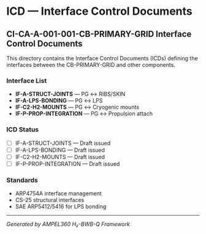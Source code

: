# ICD — Interface Control Documents

## CI-CA-A-001-001-CB-PRIMARY-GRID Interface Control Documents

This directory contains the Interface Control Documents (ICDs) defining the interfaces between the CB-PRIMARY-GRID and other components.

### Interface List
- **IF-A-STRUCT-JOINTS** — PG ↔ RIBS/SKIN
- **IF-A-LPS-BONDING** — PG ↔ LPS
- **IF-C2-H2-MOUNTS** — PG ↔ Cryogenic mounts
- **IF-P-PROP-INTEGRATION** — PG ↔ Propulsion attach

### ICD Status
- [ ] IF-A-STRUCT-JOINTS — Draft issued
- [ ] IF-A-LPS-BONDING — Draft issued
- [ ] IF-C2-H2-MOUNTS — Draft issued
- [ ] IF-P-PROP-INTEGRATION — Draft issued

### Standards
- ARP4754A interface management
- CS-25 structural interfaces
- SAE ARP5412/5416 for LPS bonding

---
*Generated by AMPEL360 H₂-BWB-Q Framework*